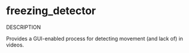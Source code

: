 # freezing_detector

DESCRIPTION

Provides a GUI-enabled process for detecting movement (and lack of) in videos.
